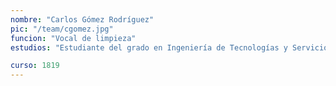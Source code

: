 ```yaml
---
nombre: "Carlos Gómez Rodríguez"
pic: "/team/cgomez.jpg"
funcion: "Vocal de limpieza"
estudios: "Estudiante del grado en Ingeniería de Tecnologías y Servicios de Telecomunicación"

curso: 1819
---
```

